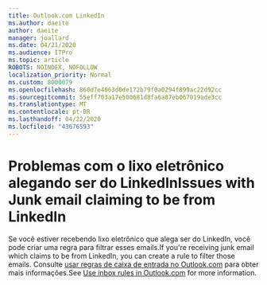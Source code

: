 ```yaml
---
title: Outlook.com LinkedIn
ms.author: daeite
author: daeite
manager: joallard
ms.date: 04/21/2020
ms.audience: ITPro
ms.topic: article
ROBOTS: NOINDEX, NOFOLLOW
localization_priority: Normal
ms.custom: 8000079
ms.openlocfilehash: 860d7e4063d0de172b79f0a0294f899ac22d92cc
ms.sourcegitcommit: 55eff703a17e500681d8fa6a87eb067019ade3cc
ms.translationtype: MT
ms.contentlocale: pt-BR
ms.lasthandoff: 04/22/2020
ms.locfileid: "43676593"
---
```

# <a name="issues-with-junk-email-claiming-to-be-from-linkedin"></a><span data-ttu-id="80f82-102">Problemas com o lixo eletrônico alegando ser do LinkedIn</span><span class="sxs-lookup"><span data-stu-id="80f82-102">Issues with Junk email claiming to be from LinkedIn</span></span>

<span data-ttu-id="80f82-103">Se você estiver recebendo lixo eletrônico que alega ser do LinkedIn, você pode criar uma regra para filtrar esses emails.</span><span class="sxs-lookup"><span data-stu-id="80f82-103">If you're receiving junk email which claims to be from LinkedIn, you can create a rule to filter those emails.</span></span>
<span data-ttu-id="80f82-104">Consulte [usar regras de caixa de entrada no Outlook.com](https://aka.ms/OutlookComInboxRules) para obter mais informações.</span><span class="sxs-lookup"><span data-stu-id="80f82-104">See [Use inbox rules in Outlook.com](https://aka.ms/OutlookComInboxRules) for more information.</span></span>


